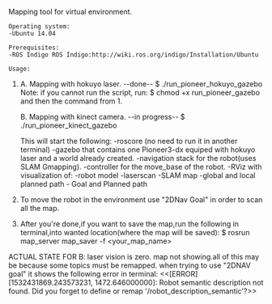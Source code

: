 Mapping tool for virtual environment.

	Operating system:
	-Ubuntu 14.04
	
	Prerequisites:
	-ROS Indigo ROS Indigo:http://wiki.ros.org/indigo/Installation/Ubuntu	

	Usage:
1.	A.    Mapping with hokuyo laser.  --done--
  $ ./run_pioneer_hokuyo_gazebo
	Note:
		if you cannot run the script, run:
	$ chmod +x run_pioneer_gazebo and then the command from 1.
    
    B.    Mapping with kinect camera. --in progress--
  $ ./run_pioneer_kinect_gazebo

	This will start the following:
		-roscore (no need to run it in another terminal)
		-gazebo that contains one Pioneer3-dx equiped with hokuyo laser and a world already created.
		-navigation stack for the robot(uses SLAM Gmapping).
		-controller for the move_base of the robot.
		-RViz with visualization of: 
			-robot model
			-laserscan
			-SLAM map
			-global and local planned path
			- Goal and Planned path

2.	To move the robot in the environment use "2DNav Goal" in order to scan all the map.

3.	After you're done,if you want to save the map,run the following in terminal,into wanted location(where the map will be saved):
		$ rosrun map_server map_saver -f <your_map_name>

ACTUAL STATE FOR B:
laser vision is zero.
map not showing.all of this may be because some topics must be remapped.
when trying to use "2DNAV goal" it shows the following error in terminal:
<<[ERROR] [1532431869.243573231, 1472.646000000]: Robot semantic description not found. Did you forget to define or remap '/robot_description_semantic'?>>










